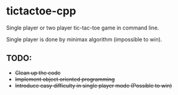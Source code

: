 # tictactoe-cpp
Single player or two player tic-tac-toe game in command line.

Single player is done by minimax algorithm (impossible to win).

## TODO:
* ~~Clean up the code~~
* ~~Implement object oriented programming~~
* ~~Introduce easy difficulty in single player mode (Possible to win)~~
